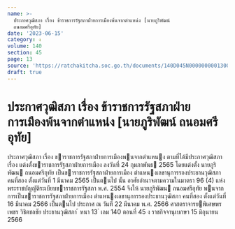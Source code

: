 ```yaml
---
name: >-
  ประกาศวุฒิสภา เรื่อง ข้าราชการรัฐสภาฝ่ายการเมืองพ้นจากตำแหน่ง [นายภูริพัฒน์
  ถนอมศรีอุทัย]
date: '2023-06-15'
category: ง
volume: 140
section: 45
page: 13
source: 'https://ratchakitcha.soc.go.th/documents/140D045N0000000001300.pdf'
draft: true
---
```


# ประกาศวุฒิสภา เรื่อง ข้าราชการรัฐสภาฝ่ายการเมืองพ้นจากตำแหน่ง [นายภูริพัฒน์ ถนอมศรีอุทัย]

ประกาศวุฒิสภา เรื่อง ขาราชการรัฐสภาฝ่ายการเมืองพนจากตําแหนง ตามที่ได้มีประกาศวุฒิสภา เรื่อง แต่งตั้งขาราชการรัฐสภาฝ่ายการเมือง ลงวันที่ 24 กุมภาพันธ 2565 โดยแต่งตั้ง นายภูริพัฒน ถนอมศรีอุทัย เป็นขาราชการรัฐสภาฝ่ายการเมือง ตําแหนงเลขานุการรองประธานวุฒิสภา คนที่สอง ตั้งแต่วันที่ 1 มีนาคม 2565 เป็นตนไป นั้น อาศัยอํานาจตามความในมาตรา 96 (4) แห่งพระราชบัญญัติระเบียบขาราชการรัฐสภา พ.ศ. 2554 จึงให้ นายภูริพัฒน ถนอมศรีอุทัย พนจากการเป็นขาราชการรัฐสภาฝ่ายการเมือง ตําแหนงเลขานุการรองประธานวุฒิสภา คนที่สอง ตั้งแต่วันที่ 16 มีนาคม 2566 เป็นตนไป ประกาศ ณ วันที่ 22 มีนาคม พ.ศ. 2566 ศาสตราจารยพิเศษพรเพชร วิชิตชลชัย ประธานวุฒิสภา ้ หนา 13 ่ เลม 140 ตอนที่ 45 ง ราชกิจจานุเบกษา 15 มิถุนายน 2566
